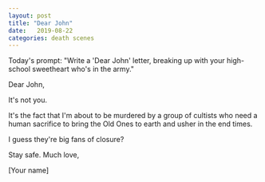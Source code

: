```yaml
---
layout: post
title: "Dear John"
date:   2019-08-22
categories: death scenes
---
```

Today's prompt: "Write a 'Dear John' letter, breaking up with your high-school sweetheart who's in the army."

Dear John,

It's not you.

It's the fact that I'm about to be murdered by a group of cultists who need a human sacrifice to bring the Old Ones to earth and usher in the end times.

I guess they're big fans of closure?

Stay safe. Much love,

[Your name]
